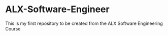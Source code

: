 # ALX-Software-Engineer
This is my first repository to be created from the ALX Software Engineering Course
